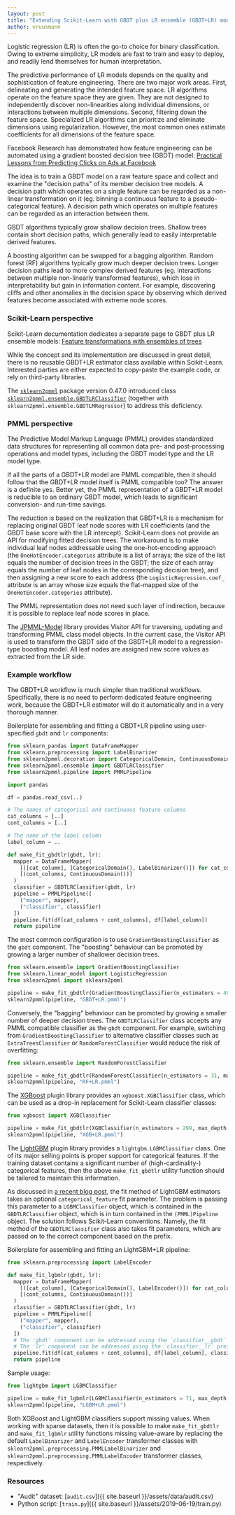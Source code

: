 ```yaml
---
layout: post
title: "Extending Scikit-Learn with GBDT plus LR ensemble (GBDT+LR) model type"
author: vruusmann
---
```


Logistic regression (LR) is often the go-to choice for binary classification.
Owing to extreme simplicity, LR models are fast to train and easy to deploy, and readily lend themselves for human interpretation.

The predictive performance of LR models depends on the quality and sophistication of feature engineering.
There are two major work areas.
First, delineating and generating the intended feature space. LR algorithms operate on the feature space they are given.
They are not designed to independently discover non-linearities along individual dimensions, or interactions between multiple dimensions.
Second, filtering down the feature space.
Specialized LR algorithms can prioritize and eliminate dimensions using regularization. However, the most common ones estimate coefficients for all dimensions of the feature space.

Facebook Research has demonstrated how feature engineering can be automated using a gradient boosted decision tree (GBDT) model: [Practical Lessons from Predicting Clicks on Ads at Facebook](https://research.fb.com/publications/practical-lessons-from-predicting-clicks-on-ads-at-facebook/)

The idea is to train a GBDT model on a raw feature space and collect and examine the "decision paths" of its member decision tree models.
A decision path which operates on a single feature can be regarded as a non-linear transformation on it (eg. binning a continuous feature to a pseudo-categorical feature). A decision path which operates on multiple features can be regarded as an interaction between them.

GBDT algorithms typically grow shallow decision trees.
Shallow trees contain short decision paths, which generally lead to easily interpretable derived features.

A boosting algorithm can be swapped for a bagging algorithm.
Random forest (RF) algorithms typically grow much deeper decision trees.
Longer decision paths lead to more complex derived features (eg. interactions between multiple non-linearly transformed features), which lose in interpretability but gain in information content.
For example, discovering cliffs and other anomalies in the decision space by observing which derived features become associated with extreme node scores.

### Scikit-Learn perspective

Scikit-Learn documentation dedicates a separate page to GBDT plus LR ensemble models: [Feature transformations with ensembles of trees](https://scikit-learn.org/stable/auto_examples/ensemble/plot_feature_transformation.html)

While the concept and its implementation are discussed in great detail, there is no reusable GBDT+LR estimator class available within Scikit-Learn.
Interested parties are either expected to copy-paste the example code, or rely on third-party libraries.

The [`sklearn2pmml`](https://github.com/jpmml/sklearn2pmml) package version 0.47.0 introduced class [`sklearn2pmml.ensemble.GBDTLRClassifier`](https://github.com/jpmml/sklearn2pmml/blob/master/sklearn2pmml/ensemble/__init__.py) (together with `sklearn2pmml.ensemble.GBDTLMRegressor`) to address this deficiency.

### PMML perspective

The Predictive Model Markup Language (PMML) provides standardized data structures for representing all common data pre- and post-processing operations and model types, including the GBDT model type and the LR model type.

If all the parts of a GBDT+LR model are PMML compatible, then it should follow that the GBDT+LR model itself is PMML compatible too?
The answer is a definite yes. Better yet, the PMML representation of a GBDT+LR model is reducible to an ordinary GBDT model, which leads to significant conversion- and run-time savings.

The reduction is based on the realization that GBDT+LR is a mechanism for replacing original GBDT leaf node scores with LR coefficients (and the GBDT base score with the LR intercept).
Scikit-Learn does not provide an API for modifying fitted decision trees.
The workaround is to make individual leaf nodes addressable using the one-hot-encoding approach (the `OneHotEncoder.categories` attribute is a list of arrays; the size of the list equals the number of decision trees in the GBDT; the size of each array equals the number of leaf nodes in the corresponding decision tree), and then assigning a new score to each address (the `LogisticRegression.coef_` attribute is an array whose size equals the flat-mapped size of the `OneHotEncoder.categories` attribute).

The PMML representation does not need such layer of indirection, because it is possible to replace leaf node scores in place.

The [JPMML-Model](https://github.com/jpmml/jpmml-model) library provides Visitor API for traversing, updating and transforming PMML class model objects.
In the current case, the Visitor API is used to transform the GBDT side of the GBDT+LR model to a regression-type boosting model. All leaf nodes are assigned new score values as extracted from the LR side.

### Example workflow

The GBDT+LR workflow is much simpler than traditional workflows.
Specifically, there is no need to perform dedicated feature engineering work, because the GBDT+LR estimator will do it automatically and in a very thorough manner.

Boilerplate for assembling and fitting a GBDT+LR pipeline using user-specified `gbdt` and `lr` components:

``` python
from sklearn_pandas import DataFrameMapper
from sklearn.preprocessing import LabelBinarizer
from sklearn2pmml.decoration import CategoricalDomain, ContinuousDomain
from sklearn2pmml.ensemble import GBDTLRClassifier
from sklearn2pmml.pipeline import PMMLPipeline

import pandas

df = pandas.read_csv(..)

# The names of categorical and continuous feature columns
cat_columns = [..]
cont_columns = [..]

# The name of the label column
label_column = ..

def make_fit_gbdtlr(gbdt, lr):
  mapper = DataFrameMapper(
    [([cat_column], [CategoricalDomain(), LabelBinarizer()]) for cat_column in cat_columns] +
    [(cont_columns, ContinuousDomain())]
  )
  classifier = GBDTLRClassifier(gbdt, lr)
  pipeline = PMMLPipeline([
    ("mapper", mapper),
    ("classifier", classifier)
  ])
  pipeline.fit(df[cat_columns + cont_columns], df[label_column])
  return pipeline
```

The most common configuration is to use `GradientBoostingClassifier` as the `gbdt` component.
The "boosting" behaviour can be promoted by growing a larger number of shallower decision trees.

``` python
from sklearn.ensemble import GradientBoostingClassifier
from sklearn.linear_model import LogisticRegression
from sklearn2pmml import sklearn2pmml

pipeline = make_fit_gbdtlr(GradientBoostingClassifier(n_estimators = 499, max_depth = 2), LogisticRegression())
sklearn2pmml(pipeline, "GBDT+LR.pmml")
```

Conversely, the "bagging" behaviour can be promoted by growing a smaller number of deeper decision trees.
The `GBDTLRClassifier` class accepts any PMML compatible classifier as the `gbdt` component.
For example, switching from `GradientBoostingClassifier` to alternative classifier classes such as `ExtraTreesClassifier` or `RandomForestClassifier` would reduce the risk of overfitting:

``` python
from sklearn.ensemble import RandomForestClassifier

pipeline = make_fit_gbdtlr(RandomForestClassifier(n_estimators = 31, max_depth = 6), LogisticRegression())
sklearn2pmml(pipeline, "RF+LR.pmml")
```

The [XGBoost](https://github.com/dmlc/xgboost) plugin library provides an `xgboost.XGBClassifier` class, which can be used as a drop-in replacement for Scikit-Learn classifier classes:

``` python
from xgboost import XGBClassifier

pipeline = make_fit_gbdtlr(XGBClassifier(n_estimators = 299, max_depth = 3), LogisticRegression())
sklearn2pmml(pipeline, "XGB+LR.pmml")
```

The [LightGBM](https://github.com/microsoft/LightGBM) plugin library provides a `lightgbm.LGBMClassifier` class.
One of its major selling points is proper support for categorical features.
If the training dataset contains a significant number of (high-cardinality-) categorical features, then the above `make_fit_gbdtlr` utility function should be tailored to maintain this information.

As discussed in [a recent blog post](https://openscoring.io/blog/2019/04/07/converting_sklearn_lightgbm_pipeline_pmml/), the fit method of LightGBM estimators takes an optional `categorical_feature` fit parameter.
The problem is passing this parameter to a `LGBMClassifier` object, which is contained in the `GBDTLRClassifier` object, which is in turn contained in the `(PMML)Pipeline` object.
The solution follows Scikit-Learn conventions.
Namely, the fit method of the `GBDTLRClassifier` class also takes fit parameters, which are passed on to the correct component based on the prefix.

Boilerplate for assembling and fitting an LightGBM+LR pipeline:

``` python
from sklearn.preprocessing import LabelEncoder

def make_fit_lgbmlr(gbdt, lr):
  mapper = DataFrameMapper(
    [([cat_column], [CategoricalDomain(), LabelEncoder()]) for cat_column in cat_columns] +
    [(cont_columns, ContinuousDomain())]
  )
  classifier = GBDTLRClassifier(gbdt, lr)
  pipeline = PMMLPipeline([
    ("mapper", mapper),
    ("classifier", classifier)
  ])
  # The 'gbdt' component can be addressed using the `classifier__gbdt` prefix
  # The 'lr' component can be addressed using the `classifier__lr` prefix
  pipeline.fit(df[cat_columns + cont_columns], df[label_column], classifier__gbdt__categorical_feature = range(0, len(cat_columns)))
  return pipeline
```

Sample usage:

``` python
from lightgbm import LGBMClassifier

pipeline = make_fit_lgbmlr(LGBMClassifier(n_estimators = 71, max_depth = 5), LogisticRegression())
sklearn2pmml(pipeline, "LGBM+LR.pmml")
```

Both XGBoost and LightGBM classifiers support missing values.
When working with sparse datasets, then it is possible to make `make_fit_gbdtlr` and `make_fit_lgbmlr` utility functions missing value-aware by replacing the default `LabelBinarizer` and `LabelEncoder` transformer classes with `sklearn2pmml.preprocessing.PMMLLabelBinarizer` and `sklearn2pmml.preprocessing.PMMLLabelEncoder` transformer classes, respectively.

### Resources

* "Audit" dataset: [`audit.csv`]({{ site.baseurl }}/assets/data/audit.csv)
* Python script: [`train.py`]({{ site.baseurl }}/assets/2019-06-19/train.py)